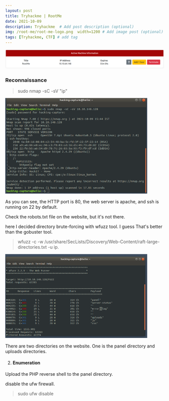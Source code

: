 ```yaml
---
layout: post
title: Tryhackme | RootMe
date: 2021-10-09
description: Tryhackme  # Add post description (optional)
img: /root-me/root-me-logo.png  width=1200 # Add image post (optional)
tags: [Tryhackme, CTF] # add tag
---
```

<p align="center">
  <img src="/assets/img/root-me/init.png" width="1200"/>
 </p>
   
### Reconnaissance 
 
 > sudo nmap -sC -sV "ip"
 
 <img src="/assets/img/root-me/nmap.png" width="450"/> 
   
As you can see, the HTTP port is 80, the web server is apache, and ssh is running on 22 by default.
 
Check the robots.txt file on the website, but it's not there.

 here I decided directory brute-forcing with wfuzz tool. I guess That's better than the gobuster tool.
 
 >  wfuzz -c -w /usr/share/SecLists/Discovery/Web-Content/raft-large-directories.txt -u ip.
 
 <img src="/assets/img/root-me/wfuzz.png" width="450"/>
 
 There are two directories on the website. One is the panel directory and uploads directories.

2. #### Enumeration
  
  Upload the PHP reverse shell to the panel directory.
  
disable the ufw firewall.
  > sudo ufw disable

